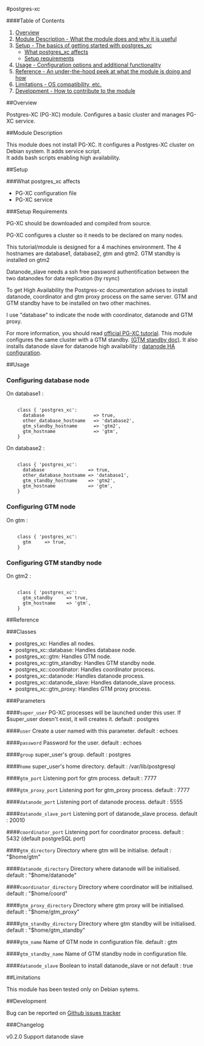 #postgres-xc

####Table of Contents

1. [Overview](#overview)
2. [Module Description - What the module does and why it is useful](#module-description)
3. [Setup - The basics of getting started with postgres_xc](#setup)
    * [What postgres_xc affects](#what-postgres_xc-affects)
    * [Setup requirements](#setup-requirements)
4. [Usage - Configuration options and additional functionality](#usage)
5. [Reference - An under-the-hood peek at what the module is doing and how](#reference)
5. [Limitations - OS compatibility, etc.](#limitations)
6. [Development - How to contribute to the module](#development)

##Overview

Postgres-XC (PG-XC) module. Configures a basic cluster and manages PG-XC service.

##Module Description

This module does not install PG-XC. It configures a Postgres-XC cluster on Debian system.
It adds service script.    
It adds bash scripts enabling high availability.

##Setup

###What postgres_xc affects

  * PG-XC configuration file
  * PG-XC service

###Setup Requirements

PG-XC should be downloaded and compiled from source.
 
PG-XC configures a cluster so it needs to be declared on many nodes.

This tutorial/module is designed for a 4 machines environment.
The 4 hostnames are database1, database2, gtm and gtm2.
GTM standby is installed on gtm2

Datanode\_slave needs a ssh free password authentification between the two datanodes for data replication (by rsync)

To get High Availability the Postgres-xc documentation advises to install datanode, coordinator and gtm proxy process on the same server.
GTM and GTM standby have to be installed on two other machines.

I use "database" to indicate the node with coordinator, datanode and GTM proxy.

For more information, you should read [official PG-XC tutorial](http://postgresxc.wikia.com/wiki/Real_Server_configuration). This module configures the same cluster with a GTM standby. [(GTM standby doc)](http://postgresxc.wikia.com/wiki/GTM_Standby_Configuration). It also installs datanode slave for datanode high availability : [datanode HA configuration](http://postgresxc.wikia.com/wiki/Datanode_HA_configuration).

##Usage

### Configuring database node

On database1 :

```puppet

    class { 'postgres_xc': 
      database                  => true,
      other_database_hostname   => 'database2',
      gtm_standby_hostname      => 'gtm2',
      gtm_hostname              => 'gtm',
    }
```

On database2 :

```puppet

    class { 'postgres_xc':
      database                => true,
      other_database_hostname => 'database1',
      gtm_standby_hostname    => 'gtm2',
      gtm_hostname            => 'gtm',
    }
```
### Configuring GTM node

On gtm :

```puppet

    class { 'postgres_xc': 
      gtm     => true,
    }
```

### Configuring GTM standby node

On gtm2 :

```puppet

    class { 'postgres_xc':
      gtm_standby     => true,
      gtm_hostname    => 'gtm',    
    }
```

##Reference

###Classes


  * postgres_xc: Handles all nodes.
  * postgres_xc::database: Handles database node.
  * postgres_xc::gtm: Handles GTM node.
  * postgres_xc::gtm_standby: Handles GTM standby node.
  * postgres_xc::coordinator: Handles coordinator process.
  * postgres_xc::datanode: Handles datanode process.
  * postgres_xc::datanode_slave: Handles datanode_slave process.
  * postgres_xc::gtm_proxy: Handles GTM proxy process.

###Parameters

####`super_user`
   PG-XC processes will be launched under this user.
    If $super_user doesn't exist, it will creates it.
   default : postgres

####`user`
   Create a user named with this parameter.
   default : echoes

####`password`
   Password for the user.
   default : echoes

####`group`
   super_user's group.
   default : postgres

####`home`
   super_user's home directory.
   default : /var/lib/postgresql

####`gtm_port`
   Listening port for gtm process.
   default : 7777

####`gtm_proxy_port`
   Listening port for gtm_proxy process.
   default : 7777

####`datanode_port`
   Listening port of datanode process.
   default : 5555

####`datanode_slave_port`
   Listening port of datanode_slave process.
   default : 20010

####`coordinator_port`
   Listening port for coordinator process.
   default : 5432 (default postgreSQL port)

####`gtm_directory`
   Directory where gtm will be initialise.
   default : "$home/gtm"

####`datanode_directory`
   Directory where datanode will be initialised.
   default : "$home/datanode"

####`coordinator_directory`
   Directory where coordinator will be initialised.
   default : "$home/coord"

####`gtm_proxy_directory`
   Directory where gtm proxy will be initialised.
   default : "$home/gtm_proxy"

####`gtm_standby_directory`
   Directory where gtm standby will be initialised.
   default : "$home/gtm_standby"

####`gtm_name`
   Name of GTM node in configuration file.
   default : gtm

####`gtm_standby_name`
   Name of GTM standby node in configuration file.

####`datanode_slave`
   Boolean to install datanode_slave or not
   default : true

##Limitations

This module has been tested only on Debian sytems.

##Development

Bug can be reported on [Github issues tracker](https://github.com/echoes-tech/puppet-postgres_xc/issues)

###Changelog

v0.2.0 Support datanode slave

